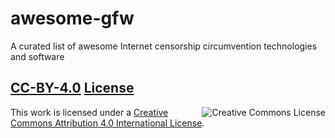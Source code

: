 # awesome-gfw
A curated list of awesome Internet censorship circumvention technologies and software

## [CC-BY-4.0](CC-BY-4.0.html) [License](LICENSE.txt)
<a rel="license" href="https://i.creativecommons.org/l/by/4.0/88x31.png"><img alt="Creative Commons License" style="border-width:0" src="https://i.creativecommons.org/l/by/4.0/88x31.png" align="right" /></a>
This work is licensed under a <a rel="license" href="https://creativecommons.org/licenses/by/4.0/">Creative Commons Attribution 4.0 International License</a>.
